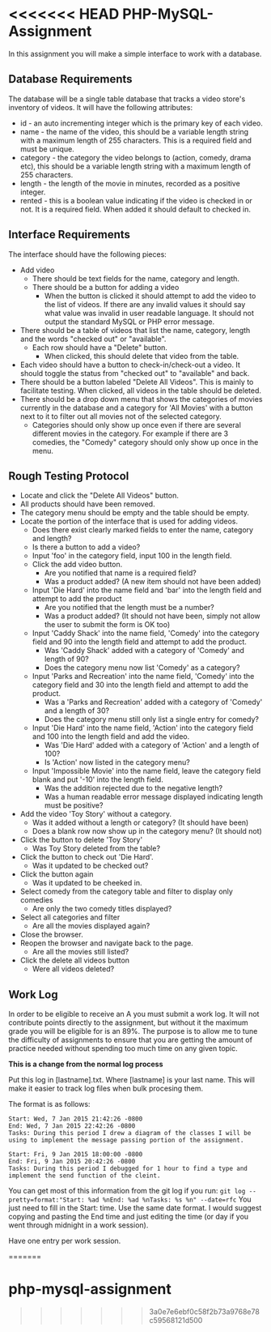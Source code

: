 <<<<<<< HEAD
PHP-MySQL-Assignment
====================
In this assignment you will make a simple interface to work with a database.

Database Requirements
---------------------
The database will be a single table database that tracks a video store's inventory of videos. It will have the following attributes:
  - id - an auto incrementing integer which is the primary key of each video.
  - name - the name of the video, this should be a variable length string with a maximum length of 255 characters. This is a required field and must be unique.
  - category - the category the video belongs to (action, comedy, drama etc), this should be a variable length string with a maximum length of 255 characters.
  - length - the length of the movie in minutes, recorded as a positive integer.
  - rented - this is a boolean value indicating if the video is checked in or not. It is a required field. When added it should default to checked in.

Interface Requirements
----------------------
The interface should have the following pieces:
  - Add video
    - There should be text fields for the name, category and length.
    - There should be a button for adding a video
      - When the button is clicked it should attempt to add the video to the list of videos. If there are any invalid values it should say what value was invalid in user readable language. It should not output the standard MySQL or PHP error message.
  - There should be a table of videos that list the name, category, length and the words "checked out" or "available".
    - Each row should have a "Delete" button.
      - When clicked, this should delete that video from the table.
  - Each video should have a button to check-in/check-out a video. It should toggle the status from "checked out" to "available" and back.
  - There should be a button labeled "Delete All Videos". This is mainly to facilitate testing. When clicked, all videos in the table should be deleted.
  - There should be a drop down menu that shows the categories of movies currently in the database and a category for 'All Movies' with a button next to it to filter out all movies not of the selected category.
    - Categories should only show up once even if there are several different movies in the category. For example if there are 3 comedies, the "Comedy" category should only show up once in the menu.
      
Rough Testing Protocol
----------------------
- Locate and click the "Delete All Videos" button.
- All products should have been removed.
- The category menu should be empty and the table should be empty.
- Locate the portion of the interface that is used for adding videos.
  - Does there exist clearly marked fields to enter the name, category and length?
  - Is there a button to add a video?
  - Input 'foo' in the category field, input 100 in the length field.
  - Click the add video button.
    - Are you notified that name is a required field?
    - Was a product added? (A new item should not have been added)
  - Input 'Die Hard' into the name field and 'bar' into the length field and attempt to add the product
    - Are you notified that the length must be a number?
    - Was a product added? (It should not have been, simply not allow the user to submit the form is OK too)
  - Input 'Caddy Shack' into the name field, 'Comedy' into the category field and 90 into the length field and attempt to add the product.
    - Was 'Caddy Shack' added with a category of 'Comedy' and length of 90?
    - Does the category menu now list 'Comedy' as a category?
  - Input 'Parks and Recreation' into the name field, 'Comedy' into the category field and 30 into the length field and attempt to add the product.
    - Was a 'Parks and Recreation' added with a category of 'Comedy' and a length of 30?
    - Does the category menu still only list a single entry for comedy?
  - Input 'Die Hard' into the name field, 'Action' into the category field and 100 into the length field and add the video.
    - Was 'Die Hard' added with a category of 'Action' and a length of 100?
    - Is 'Action' now listed in the category menu?
  - Input 'Impossible Movie' into the name field, leave the category field blank and put '-10' into the length field.
    - Was the addition rejected due to the negative length?
    - Was a human readable error message displayed indicating length must be positive?
- Add the video 'Toy Story' without a category.
  - Was it added without a length or category? (It should have been)
  - Does a blank row now show up in the category menu? (It should not)
- Click the button to delete 'Toy Story'
  - Was Toy Story deleted from the table?
- Click the button to check out 'Die Hard'.
  - Was it updated to be checked out?
- Click the button again
  - Was it updated to be cheeked in.
- Select comedy from the category table and filter to display only comedies
  - Are only the two comedy titles displayed?
- Select all categories and filter
  - Are all the movies displayed again?
- Close the browser.
- Reopen the browser and navigate back to the page.
  - Are all the movies still listed?
- Click the delete all videos button
  - Were all videos deleted?

Work Log
--------
In order to be eligible to receive an A you must submit a work log. It will not contribute points directly to the assignment, but without it the maximum grade you will be eligible for is an 89%. The purpose is to allow me to tune the difficulty of assignments to ensure that you are getting the amount of practice needed without spending too much time on any given topic.

**This is a change from the normal log process**

Put this log in [lastname].txt. Where [lastname] is your last name. This will make it easier to track log files when bulk procesing them.

The format is as follows:

```
Start: Wed, 7 Jan 2015 21:42:26 -0800
End: Wed, 7 Jan 2015 22:42:26 -0800
Tasks: During this period I drew a diagram of the classes I will be using to implement the message passing portion of the assignment.

Start: Fri, 9 Jan 2015 18:00:00 -0800
End: Fri, 9 Jan 2015 20:42:26 -0800
Tasks: During this period I debugged for 1 hour to find a type and implement the send function of the cleint.
```

You can get most of this information from the git log if you run:
`git log --pretty=format:"Start: %ad %nEnd: %ad %nTasks: %s %n" --date=rfc`
You just need to fill in the Start: time. Use the same date format. I would suggest copying and pasting the End time and just editing the time (or day if you went through midnight in a work session).

Have one entry per work session.


=======
# php-mysql-assignment
>>>>>>> 3a0e7e6ebf0c58f2b73a9768e78c59568121d500
